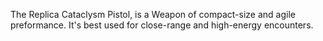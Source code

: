 The Replica Cataclysm Pistol, is a Weapon of compact-size and agile preformance. It's best used for close-range and high-energy encounters.
